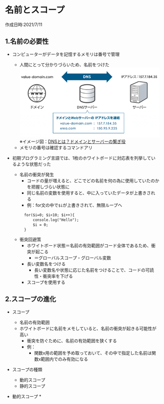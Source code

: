# 名前とスコープ
作成日時:2021/7/11

## 1.名前の必要性
* コンピューターがデータを記憶するメモリは番号で管理
  * 人間にとって分かりづらいため、名前をつけた
  ![](2021-07-12-21-40-42.png)
  ※イメージ図：[DNSとは？ドメインとサーバーの繋ぎ役](https://www.value-domain.com/media/dns/)
  * メモリの番号は確認するコマンドアリ

* 初期プログラミング言語では、1枚のホワイトボードに対応表を列挙しているような状態だった
  * 名前の衝突が発生
    * コードの量が増えると、どこでどの名前を何の為に使用していたのかを把握しづらい状態に
    * 同じ名前の変数を使用すると、中に入っていたデータが上書きされる
    * 例：for文の中で`$i`が上書きされて、無限ループへ
    ```
      for($i=0; $i<10; $i++){
          console.log("Hello");
          $i = 0;
      }
    ```
  * 衝突回避策
    * ホワイトボード状態＝名前の有効範囲がコード全体であるため、衝突が起こる
      * ＝グローバルスコープ・グローバル変数
    * 長い変数名をつける
      * 長い変数名や状態に応じた名前をつけることで、コードの可読性・衝突率を下げる
    * スコープを使用する

## 2.スコープの進化
* スコープ
  * 名前の有効範囲
  * ホワイトボードに名前をメモしていると、名前の衝突が起きる可能性が高い
    * 衝突を防ぐために、名前の有効範囲を狭くする
    * 例：
      * 関数x用の範囲を予め取っておいて、その中で指定した名前は関数x範囲内でのみ有効になる

* スコープの種類
  * 動的スコープ
  * 静的スコープ

* 動的スコープ
  * 
